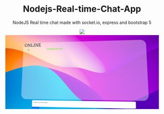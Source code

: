  <div align='center'>
<h1> Nodejs-Real-time-Chat-App</h1>
<p>NodeJS Real time chat made with socket.io, express and bootstrap 5</p>
  <img src='/readmefiles/video-1-editado.gif'>
  <img src='/readmefiles/screenshot-1.png'>
</div>
